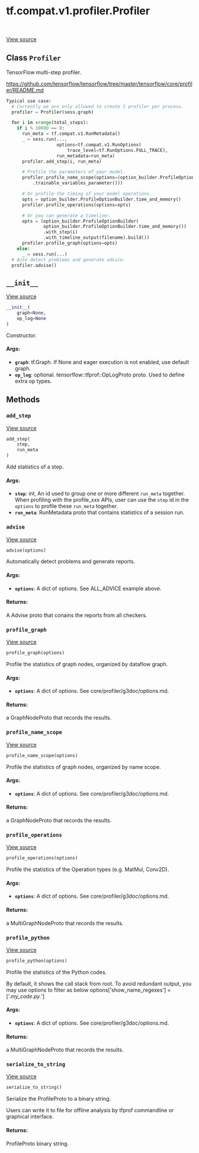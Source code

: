 <div itemscope itemtype="http://developers.google.com/ReferenceObject">
<meta itemprop="name" content="tf.compat.v1.profiler.Profiler" />
<meta itemprop="path" content="Stable" />
<meta itemprop="property" content="__init__"/>
<meta itemprop="property" content="add_step"/>
<meta itemprop="property" content="advise"/>
<meta itemprop="property" content="profile_graph"/>
<meta itemprop="property" content="profile_name_scope"/>
<meta itemprop="property" content="profile_operations"/>
<meta itemprop="property" content="profile_python"/>
<meta itemprop="property" content="serialize_to_string"/>
</div>

# tf.compat.v1.profiler.Profiler

<!-- Insert buttons and diff -->

<table class="tfo-notebook-buttons tfo-api" align="left">
</table>

<a target="_blank" href="/code/stable/tensorflow/python/profiler/model_analyzer.py">View source</a>



## Class `Profiler`

TensorFlow multi-step profiler.



<!-- Placeholder for "Used in" -->

https://github.com/tensorflow/tensorflow/tree/master/tensorflow/core/profiler/README.md

```python
Typical use case:
  # Currently we are only allowed to create 1 profiler per process.
  profiler = Profiler(sess.graph)

  for i in xrange(total_steps):
    if i % 10000 == 0:
      run_meta = tf.compat.v1.RunMetadata()
      _ = sess.run(...,
                   options=tf.compat.v1.RunOptions(
                       trace_level=tf.RunOptions.FULL_TRACE),
                   run_metadata=run_meta)
      profiler.add_step(i, run_meta)

      # Profile the parameters of your model.
      profiler.profile_name_scope(options=(option_builder.ProfileOptionBuilder
          .trainable_variables_parameter()))

      # Or profile the timing of your model operations.
      opts = option_builder.ProfileOptionBuilder.time_and_memory()
      profiler.profile_operations(options=opts)

      # Or you can generate a timeline:
      opts = (option_builder.ProfileOptionBuilder(
              option_builder.ProfileOptionBuilder.time_and_memory())
              .with_step(i)
              .with_timeline_output(filename).build())
      profiler.profile_graph(options=opts)
    else:
      _ = sess.run(...)
  # Auto detect problems and generate advice.
  profiler.advise()
```

<h2 id="__init__"><code>__init__</code></h2>

<a target="_blank" href="/code/stable/tensorflow/python/profiler/model_analyzer.py">View source</a>

``` python
__init__(
    graph=None,
    op_log=None
)
```

Constructor.


#### Args:


* <b>`graph`</b>: tf.Graph. If None and eager execution is not enabled, use
    default graph.
* <b>`op_log`</b>: optional. tensorflow::tfprof::OpLogProto proto. Used to define
    extra op types.



## Methods

<h3 id="add_step"><code>add_step</code></h3>

<a target="_blank" href="/code/stable/tensorflow/python/profiler/model_analyzer.py">View source</a>

``` python
add_step(
    step,
    run_meta
)
```

Add statistics of a step.


#### Args:


* <b>`step`</b>: int, An id used to group one or more different `run_meta` together.
    When profiling with the profile_xxx APIs, user can use the `step`
    id in the `options` to profile these `run_meta` together.
* <b>`run_meta`</b>: RunMetadata proto that contains statistics of a session run.

<h3 id="advise"><code>advise</code></h3>

<a target="_blank" href="/code/stable/tensorflow/python/profiler/model_analyzer.py">View source</a>

``` python
advise(options)
```

Automatically detect problems and generate reports.


#### Args:


* <b>`options`</b>: A dict of options. See ALL_ADVICE example above.

#### Returns:

A Advise proto that conains the reports from all checkers.


<h3 id="profile_graph"><code>profile_graph</code></h3>

<a target="_blank" href="/code/stable/tensorflow/python/profiler/model_analyzer.py">View source</a>

``` python
profile_graph(options)
```

Profile the statistics of graph nodes, organized by dataflow graph.


#### Args:


* <b>`options`</b>: A dict of options. See core/profiler/g3doc/options.md.

#### Returns:

a GraphNodeProto that records the results.


<h3 id="profile_name_scope"><code>profile_name_scope</code></h3>

<a target="_blank" href="/code/stable/tensorflow/python/profiler/model_analyzer.py">View source</a>

``` python
profile_name_scope(options)
```

Profile the statistics of graph nodes, organized by name scope.


#### Args:


* <b>`options`</b>: A dict of options. See core/profiler/g3doc/options.md.

#### Returns:

a GraphNodeProto that records the results.


<h3 id="profile_operations"><code>profile_operations</code></h3>

<a target="_blank" href="/code/stable/tensorflow/python/profiler/model_analyzer.py">View source</a>

``` python
profile_operations(options)
```

Profile the statistics of the Operation types (e.g. MatMul, Conv2D).


#### Args:


* <b>`options`</b>: A dict of options. See core/profiler/g3doc/options.md.

#### Returns:

a MultiGraphNodeProto that records the results.


<h3 id="profile_python"><code>profile_python</code></h3>

<a target="_blank" href="/code/stable/tensorflow/python/profiler/model_analyzer.py">View source</a>

``` python
profile_python(options)
```

Profile the statistics of the Python codes.

  By default, it shows the call stack from root. To avoid
  redundant output, you may use options to filter as below
    options['show_name_regexes'] = ['.*my_code.py.*']

#### Args:


* <b>`options`</b>: A dict of options. See core/profiler/g3doc/options.md.

#### Returns:

a MultiGraphNodeProto that records the results.


<h3 id="serialize_to_string"><code>serialize_to_string</code></h3>

<a target="_blank" href="/code/stable/tensorflow/python/profiler/model_analyzer.py">View source</a>

``` python
serialize_to_string()
```

Serialize the ProfileProto to a binary string.

  Users can write it to file for offline analysis by tfprof commandline
  or graphical interface.

#### Returns:

ProfileProto binary string.







